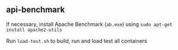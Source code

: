 ## api-benchmark

If necessary, install Apache Benchmark (`ab.exe`) using `sudo apt-get install apache2-utils`

Run `load-test.sh` to build, run and load test all containers